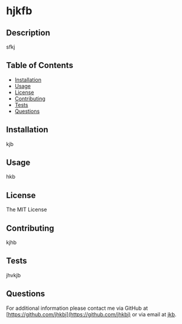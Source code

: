# hjkfb



## Description
sfkj

## Table of Contents
* [Installation](#Installation)
* [Usage](#Usage)
* [License](#License)
* [Contributing](#Contributing)
* [Tests](#Tests)
* [Questions](#Questions)

## Installation
kjb

## Usage
hkb

## License
The MIT License

## Contributing
kjhb

## Tests
jhvkjb

## Questions
For additional information please contact me via GitHub at [https://github.com/jhkbj](https://github.com/jhkbj) or via email at [jkb](mailto:jkb?subject=[GitHub]%README%Generator).